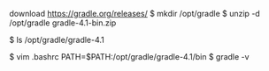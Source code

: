 download https://gradle.org/releases/
$ mkdir /opt/gradle
$ unzip -d /opt/gradle gradle-4.1-bin.zip

$ ls /opt/gradle/gradle-4.1

$ vim .bashrc 
PATH=$PATH:/opt/gradle/gradle-4.1/bin
$ gradle -v